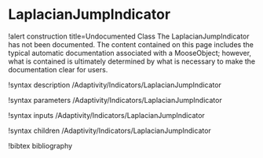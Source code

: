 <!-- MOOSE Documentation Stub: Remove this when content is added. -->

# LaplacianJumpIndicator

!alert construction title=Undocumented Class
The LaplacianJumpIndicator has not been documented. The content contained on this page includes the
typical automatic documentation associated with a MooseObject; however, what is contained is
ultimately determined by what is necessary to make the documentation clear for users.

!syntax description /Adaptivity/Indicators/LaplacianJumpIndicator

!syntax parameters /Adaptivity/Indicators/LaplacianJumpIndicator

!syntax inputs /Adaptivity/Indicators/LaplacianJumpIndicator

!syntax children /Adaptivity/Indicators/LaplacianJumpIndicator

!bibtex bibliography
